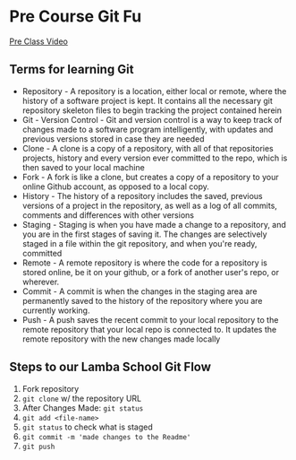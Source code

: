 # Pre Course Git Fu
[Pre Class Video](https://youtu.be/ZihgMcrHOF4)
## Terms for learning Git
 * Repository - A repository is a location, either local or remote, where the
                history of a software project is kept. It contains all the
                necessary git repository skeleton files to begin tracking the
                project contained herein
 * Git - Version Control - Git and version control is a way to keep track of
                changes made to a software program intelligently, with updates
                and previous versions stored in case they are needed
 * Clone - A clone is a copy of a repository, with all of that repositories
                projects, history and every version ever committed to the repo,
                which is then saved to your local machine
 * Fork - A fork is like a clone, but creates a copy of a repository to your
                online Github account, as opposed to a local copy.
 * History - The history of a repository includes the saved, previous versions
                of a project in the repository, as well as a log of all commits,
                comments and differences with other versions
 * Staging - Staging is when you have made a change to a repository, and you are
                in the first stages of saving it. The changes are selectively
                staged in a file within the git repository, and when you're
                ready, committed
 * Remote - A remote repository is where the code for a repository is stored
                online, be it on your github, or a fork of another user's repo,
                or wherever.
 * Commit - A commit is when the changes in the staging area are permanently
                saved to the history of the repository where you are currently
                working.
 * Push -  A push saves the recent commit to your local repository to the remote
                repository that your local repo is connected to. It updates the
                remote repository with the new changes made locally

## Steps to our Lamba School Git Flow
1. Fork repository
2. `git clone` w/ the repository URL
3. After Changes Made: `git status`
4. `git add <file-name>`
5. `git status` to check what is staged
6. `git commit -m 'made changes to the Readme'`
7. `git push`
